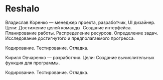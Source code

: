 # Reshalo
Владислав Коренко — менеджер проекта, разработчик, UI дизайнер.
Цели: 
Достижение целей команды.
Создание интерфейса.
Планирование работы.
Распределение ресурсов.
Определение задач.
Исследование достигнутого и предполагаемого прогресса.

Кодирование.
Тестирование.
Отладка.


Кирилл Овчаренко — разработчик.
Цели:
Создание вычислительных функция для программы.

Кодирование.
Тестирование.
Отладка.
